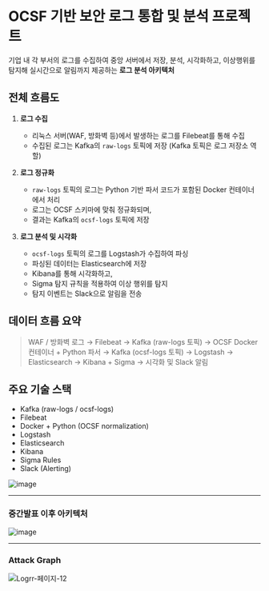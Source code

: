 # OCSF 기반 보안 로그 통합 및 분석 프로젝트

기업 내 각 부서의 로그를 수집하여 중앙 서버에서 저장, 분석, 시각화하고, 이상행위를 탐지해 실시간으로 알림까지 제공하는 **로그 분석 아키텍처**


## 전체 흐름도

1. **로그 수집**
   - 리눅스 서버(WAF, 방화벽 등)에서 발생하는 로그를 Filebeat를 통해 수집
   - 수집된 로그는 Kafka의 `raw-logs` 토픽에 저장
     (Kafka 토픽은 로그 저장소 역할)

2. **로그 정규화**
   - `raw-logs` 토픽의 로그는 Python 기반 파서 코드가 포함된 Docker 컨테이너에서 처리
   - 로그는 OCSF 스키마에 맞춰 정규화되며,
   - 결과는 Kafka의 `ocsf-logs` 토픽에 저장

3. **로그 분석 및 시각화**
   - `ocsf-logs` 토픽의 로그를 Logstash가 수집하여 파싱
   - 파싱된 데이터는 Elasticsearch에 저장
   - Kibana를 통해 시각화하고,
   - Sigma 탐지 규칙을 적용하여 이상 행위를 탐지
   - 탐지 이벤트는 Slack으로 알림을 전송
  

## 데이터 흐름 요약
> WAF / 방화벽 로그 → Filebeat → Kafka (raw-logs 토픽) → OCSF Docker 컨테이너 + Python 파서 → Kafka (ocsf-logs 토픽) → Logstash → Elasticsearch → Kibana + Sigma → 시각화 및 Slack 알림


## 주요 기술 스택

- Kafka (raw-logs / ocsf-logs)
- Filebeat
- Docker + Python (OCSF normalization)
- Logstash
- Elasticsearch
- Kibana
- Sigma Rules
- Slack (Alerting)

![image](https://github.com/user-attachments/assets/67722c31-8d9d-4e6d-8295-fca139514032)

---
### 중간발표 이후 아키텍처


![image](https://github.com/user-attachments/assets/3b04ebbc-762c-48f1-a757-3f52a974ab18)

---
### Attack Graph
![Logrr-페이지-12](https://github.com/user-attachments/assets/ae0be190-0710-4391-8689-fab24ffa8c5c)

